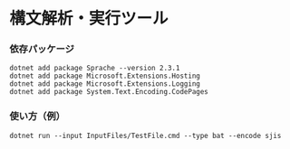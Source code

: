 
# 構文解析・実行ツール

### 依存パッケージ

```
dotnet add package Sprache --version 2.3.1
dotnet add package Microsoft.Extensions.Hosting
dotnet add package Microsoft.Extensions.Logging
dotnet add package System.Text.Encoding.CodePages
```

### 使い方（例）

```
dotnet run --input InputFiles/TestFile.cmd --type bat --encode sjis
```
